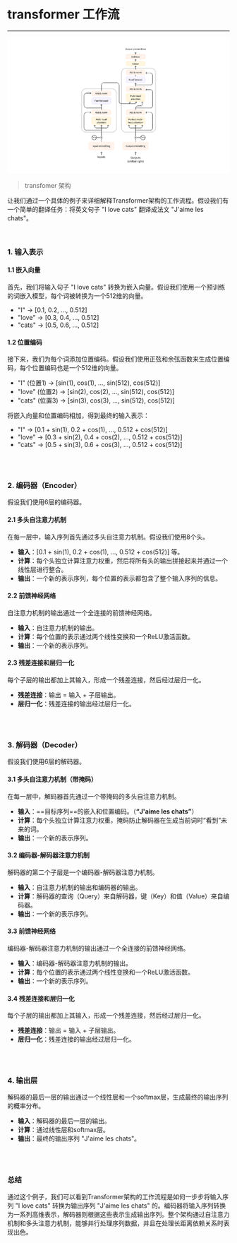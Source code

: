 # transformer 工作流

---

![transformer structure](/NLP%20review/assets/transformer_structure.png)

> transfomer 架构

让我们通过一个具体的例子来详细解释Transformer架构的工作流程。假设我们有一个简单的翻译任务：将英文句子 "I love cats" 翻译成法文 "J'aime les chats"。

<br>

### 1. 输入表示

#### 1.1 嵌入向量
首先，我们将输入句子 "I love cats" 转换为嵌入向量。假设我们使用一个预训练的词嵌入模型，每个词被转换为一个512维的向量。

- "I" -> [0.1, 0.2, ..., 0.512]
- "love" -> [0.3, 0.4, ..., 0.512]
- "cats" -> [0.5, 0.6, ..., 0.512]

#### 1.2 位置编码
接下来，我们为每个词添加位置编码。假设我们使用正弦和余弦函数来生成位置编码，每个位置编码也是一个512维的向量。

- "I" (位置1) -> [sin(1), cos(1), ..., sin(512), cos(512)]
- "love" (位置2) -> [sin(2), cos(2), ..., sin(512), cos(512)]
- "cats" (位置3) -> [sin(3), cos(3), ..., sin(512), cos(512)]

将嵌入向量和位置编码相加，得到最终的输入表示：

- "I" -> [0.1 + sin(1), 0.2 + cos(1), ..., 0.512 + cos(512)]
- "love" -> [0.3 + sin(2), 0.4 + cos(2), ..., 0.512 + cos(512)]
- "cats" -> [0.5 + sin(3), 0.6 + cos(3), ..., 0.512 + cos(512)]

<br>

<br>

### 2. 编码器（Encoder）

假设我们使用6层的编码器。

#### 2.1 多头自注意力机制
在每一层中，输入序列首先通过多头自注意力机制。假设我们使用8个头。

- **输入**：[0.1 + sin(1), 0.2 + cos(1), ..., 0.512 + cos(512)] 等。
- **计算**：每个头独立计算注意力权重，然后将所有头的输出拼接起来并通过一个线性层进行整合。
- **输出**：一个新的表示序列，每个位置的表示都包含了整个输入序列的信息。

#### 2.2 前馈神经网络
自注意力机制的输出通过一个全连接的前馈神经网络。

- **输入**：自注意力机制的输出。
- **计算**：每个位置的表示通过两个线性变换和一个ReLU激活函数。
- **输出**：一个新的表示序列。

#### 2.3 残差连接和层归一化
每个子层的输出都加上其输入，形成一个残差连接，然后经过层归一化。

- **残差连接**：输出 = 输入 + 子层输出。
- **层归一化**：残差连接的输出经过层归一化。

<br>

<br>

### 3. 解码器（Decoder）

假设我们使用6层的解码器。

#### 3.1 多头自注意力机制（带掩码）
在每一层中，解码器首先通过一个带掩码的多头自注意力机制。

- **输入**：==目标序列==的嵌入和位置编码。（**“J'aime les chats”**）
- **计算**：每个头独立计算注意力权重，掩码防止解码器在生成当前词时“看到”未来的词。
- **输出**：一个新的表示序列。

#### 3.2 编码器-解码器注意力机制
解码器的第二个子层是一个编码器-解码器注意力机制。

- **输入**：自注意力机制的输出和编码器的输出。
- **计算**：解码器的查询（Query）来自解码器，键（Key）和值（Value）来自编码器。
- **输出**：一个新的表示序列。

#### 3.3 前馈神经网络
编码器-解码器注意力机制的输出通过一个全连接的前馈神经网络。

- **输入**：编码器-解码器注意力机制的输出。
- **计算**：每个位置的表示通过两个线性变换和一个ReLU激活函数。
- **输出**：一个新的表示序列。

#### 3.4 残差连接和层归一化
每个子层的输出都加上其输入，形成一个残差连接，然后经过层归一化。

- **残差连接**：输出 = 输入 + 子层输出。
- **层归一化**：残差连接的输出经过层归一化。

<br>

<br>

### 4. 输出层

解码器的最后一层的输出通过一个线性层和一个softmax层，生成最终的输出序列的概率分布。

- **输入**：解码器的最后一层的输出。
- **计算**：通过线性层和softmax层。
- **输出**：最终的输出序列 "J'aime les chats"。

<br>

<br>

### 总结

通过这个例子，我们可以看到Transformer架构的工作流程是如何一步步将输入序列 "I love cats" 转换为输出序列 "J'aime les chats" 的。编码器将输入序列转换为一系列高维表示，解码器则根据这些表示生成输出序列。整个架构通过自注意力机制和多头注意力机制，能够并行处理序列数据，并且在处理长距离依赖关系时表现出色。